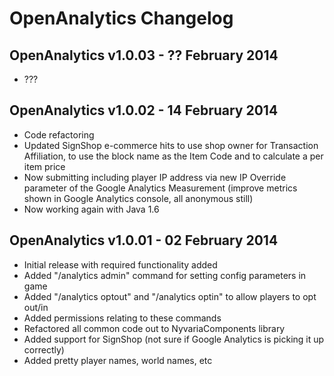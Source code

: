OpenAnalytics Changelog
=======================

OpenAnalytics v1.0.03 - ?? February 2014
----------------------------------------

 - ???

OpenAnalytics v1.0.02 - 14 February 2014
----------------------------------------

 - Code refactoring
 - Updated SignShop e-commerce hits to use shop owner for Transaction Affiliation, to use the block name as the Item Code and to calculate a per item price
 - Now submitting including player IP address via new IP Override parameter of the Google Analytics Measurement (improve metrics shown in Google Analytics console, all anonymous still)
 - Now working again with Java 1.6

OpenAnalytics v1.0.01 - 02 February 2014
----------------------------------------

 - Initial release with required functionality added
 - Added "/analytics admin" command for setting config parameters in game
 - Added "/analytics optout" and "/analytics optin" to allow players to opt out/in
 - Added permissions relating to these commands
 - Refactored all common code out to NyvariaComponents library
 - Added support for SignShop (not sure if Google Analytics is picking it up correctly)
 - Added pretty player names, world names, etc

